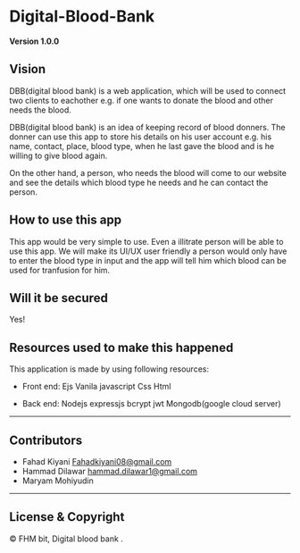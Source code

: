 # Digital-Blood-Bank


**Version 1.0.0**
## Vision
 DBB(digital blood bank) is a web application, which will be used to connect two clients to eachother e.g. if one wants to donate the blood and other needs the blood.

 DBB(digital blood bank) is an idea of keeping record of blood donners. The donner can use this app to store his details on his user account e.g. his name, contact, place, blood type, when he last gave the blood and is he willing to give blood again.
 
 On the other hand, a person, who needs the blood will come to our website and see the details which blood type he needs and he can contact the person.

## How to use this app
 This app would be very simple to use. Even a illitrate person will be able to use this app. We will make its UI/UX user friendly a person would only have to enter the blood type in input and the app will tell him which blood can be used for tranfusion for him. 

 ## Will it be secured

Yes!
## Resources used to make this happened

This application is made by using following resources:
- Front end:
Ejs
Vanila javascript
Css
Html

- Back end:
Nodejs
expressjs
bcrypt
jwt
Mongodb(google cloud server)




---

## Contributors

- Fahad Kiyani <Fahadkiyani08@gmail.com>
- Hammad Dilawar <hammad.dilawar1@gmail.com>
- Maryam Mohiyudin

---

## License & Copyright

© FHM bit, Digital blood bank .